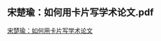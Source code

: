 ## 宋楚瑜：如何用卡片写学术论文.pdf


[宋楚瑜：如何用卡片写学术论文](https://github.com/cnfeat/card.LearnWritingTheHardWay.cn/tree/master/files)